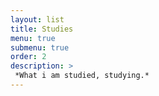 ```yaml
---
layout: list
title: Studies
menu: true
submenu: true
order: 2
description: >
 *What i am studied, studying.*
---
```

